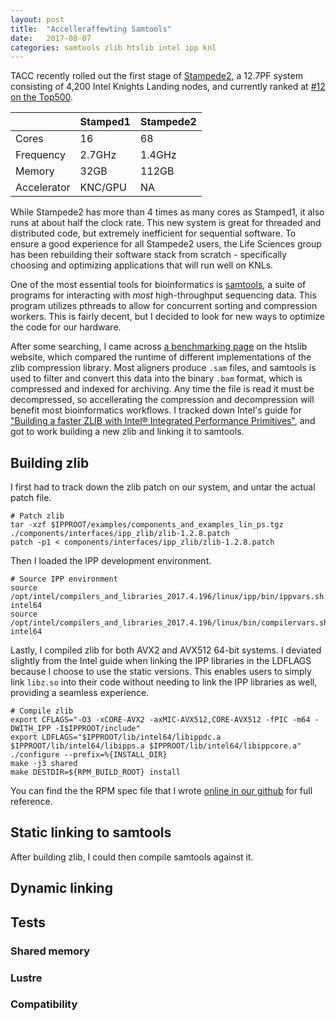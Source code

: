 ```yaml
---
layout: post
title:  "Accelleraffewting Samtools"
date:   2017-08-07
categories: samtools zlib htslib intel ipp knl
---
```


TACC recently rolled out the first stage of [Stampede2](https://www.tacc.utexas.edu/systems/stampede2), a 12.7PF system consisting of 4,200 Intel Knights Landing nodes, and currently ranked at [#12 on the Top500](https://www.top500.org/system/179045).

| | Stamped1 | Stampede2 |
|-|--|--|
| Cores | 16 | 68 |
| Frequency | 2.7GHz | 1.4GHz |
| Memory | 32GB | 112GB |
| Accelerator | KNC/GPU | NA |

While Stampede2 has more than 4 times as many cores as Stamped1, it also runs at about half the clock rate. This new system is great for threaded and distributed code, but extremely inefficient for sequential software. To ensure a good experience for all Stampede2 users, the Life Sciences group has been rebuilding their software stack from scratch - specifically choosing and optimizing applications that will run well on KNLs.

One of the most essential tools for bioinformatics is [samtools](http://www.htslib.org/), a suite of programs for interacting with *most* high-throughput sequencing data. This program utilizes pthreads to allow for concurrent sorting and compression workers. This is fairly decent, but I decided to look for new ways to optimize the code for our hardware.

After some searching, I came across [a benchmarking page](www.htslib.org/benchmarks/zlib.html) on the htslib website, which compared the runtime of different implementations of the zlib compression library. Most aligners produce `.sam` files, and samtools is used to filter and convert this data into the binary `.bam` format, which is compressed and indexed for archiving. Any time the file is read it must be decompressed, so accellerating the compression and decompression will benefit most bioinformatics workflows. I tracked down Intel's guide for ["Building a faster ZLIB with Intel® Integrated Performance Primitives"](https://software.intel.com/en-us/articles/how-to-use-zlib-with-intel-ipp-opertimization), and got to work building a new zlib and linking it to samtools.

## Building zlib

I first had to track down the zlib patch on our system, and untar the actual patch file.

```shell
# Patch zlib
tar -xzf $IPPROOT/examples/components_and_examples_lin_ps.tgz ./components/interfaces/ipp_zlib/zlib-1.2.8.patch
patch -p1 < components/interfaces/ipp_zlib/zlib-1.2.8.patch
```

Then I loaded the IPP development environment.

```
# Source IPP environment
source /opt/intel/compilers_and_libraries_2017.4.196/linux/ipp/bin/ippvars.sh intel64
source /opt/intel/compilers_and_libraries_2017.4.196/linux/bin/compilervars.sh intel64
```

Lastly, I compiled zlib for both AVX2 and AVX512 64-bit systems. I deviated slightly from the Intel guide when linking the IPP libraries in the LDFLAGS because I choose to use the static versions. This enables users to simply link `libz.so` into their code without needing to link the IPP libraries as well, providing a seamless experience.

```
# Compile zlib
export CFLAGS="-O3 -xCORE-AVX2 -axMIC-AVX512,CORE-AVX512 -fPIC -m64 -DWITH_IPP -I$IPPROOT/include"
export LDFLAGS="$IPPROOT/lib/intel64/libippdc.a $IPPROOT/lib/intel64/libipps.a $IPPROOT/lib/intel64/libippcore.a"
./configure --prefix=%{INSTALL_DIR}
make -j3 shared
make DESTDIR=${RPM_BUILD_ROOT} install
```

You can find the the RPM spec file that I wrote [online in our github](https://github.com/TACC/lifesci_spec/blob/separate-rpms/zlib-1.2.8-1.spec) for full reference.

## Static linking to samtools

After building zlib, I could then compile samtools against it.

## Dynamic linking

## Tests

### Shared memory

### Lustre

### Compatibility


